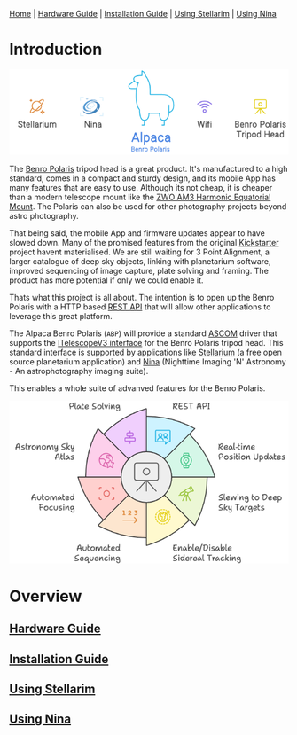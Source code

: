 [Home](./README.md) | [Hardware Guide](docs/hardware.md) | [Installation Guide](docs/installation.md) | [Using Stellarim](docs/stellarium.md) | [Using Nina](docs/nina.md)

# Introduction
![Overview](docs/images/abp-overview.png)

The [Benro Polaris](https://www.benro-polaris.com/) tripod head is a great product. It's manufactured to a high standard, comes in a compact and sturdy design, and its mobile App has many features that are easy to use. Although its not cheap, it is cheaper than a modern telescope mount like the [ZWO AM3 Harmonic Equatorial Mount](https://www.zwoastro.com/product/zwo-am3-harmonic-equatorial-mount/). The Polaris can also be used for other photography projects beyond astro photography.

That being said, the mobile App and firmware updates appear to have slowed down. Many of the promised features from the original [Kickstarter](https://www.kickstarter.com/projects/benropolaris/polaris-smart-electric-tripod-head) project havent materialised. We are still waiting for 3 Point Alignment, a larger catalogue of deep sky objects, linking with planetarium software, improved sequencing of image capture, plate solving and framing. The product has more potential if only we could enable it.

Thats what this project is all about. The intention is to open up the Benro Polaris with a HTTP based [REST API](https://www.ibm.com/topics/rest-apis) that will allow other applications to leverage this great platform. 

The Alpaca Benro Polaris (`ABP`) will provide a standard [ASCOM](https://ascom-standards.org/) driver that supports the  [ITelescopeV3 interface](https://ascom-standards.org/Help/Developer/html/T_ASCOM_DeviceInterface_ITelescopeV3.htm) for the Benro Polaris tripod head. This standard interface is supported by applications like [Stellarium](https://stellarium.org/en/) (a free open source planetarium application) and [Nina](https://nighttime-imaging.eu/) (Nighttime Imaging 'N' Astronomy - An astrophotography imaging suite). 

This enables a whole suite of advanved features for the Benro Polaris.

![Overview](docs/images/abp-enables.png)

# Overview
## [Hardware Guide](./docs/hardware.md)
## [Installation Guide](./docs/installation.md)
## [Using Stellarim](./docs/stellarium.md)
## [Using Nina](./docs/nina.md)